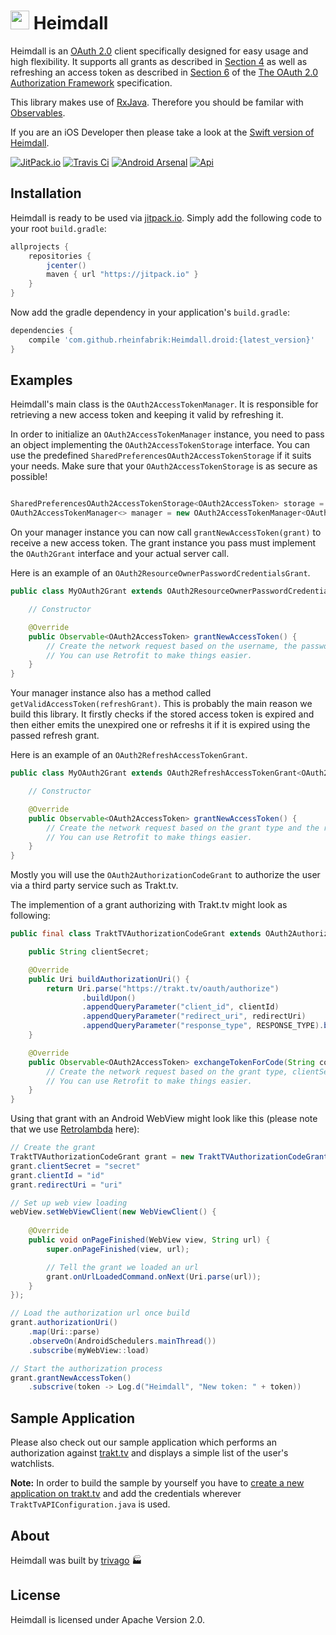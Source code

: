 # <img src="https://cloud.githubusercontent.com/assets/460060/8159821/b8bfeb32-136a-11e5-83ed-83b7fe01df3a.jpg" width="30" height="30"> Heimdall

Heimdall is an [OAuth 2.0](https://tools.ietf.org/html/rfc6749) client specifically designed for easy usage and high flexibility. It supports all grants as described in [Section 4](https://tools.ietf.org/html/rfc6749#section-4) as well as refreshing an access token as described in [Section 6](https://tools.ietf.org/html/rfc6749#section-6) of the [The OAuth 2.0 Authorization Framework](https://tools.ietf.org/html/rfc6749) specification.

This library makes use of [RxJava](https://github.com/ReactiveX/RxJava). Therefore you should be familar with [Observables](https://github.com/ReactiveX/RxJava/wiki/Observable).

If you are an iOS Developer then please take a look at the [Swift version of Heimdall](https://github.com/trivago/Heimdallr.swift).

[![JitPack.io](http://img.shields.io/github/release/trivago/Heimdall.droid.svg?label=Heimdall)](https://jitpack.io/#rheinfabrik/Heimdall.droid)
[![Travis Ci](https://travis-ci.org/trivago/Heimdall.droid.svg?branch=master)](https://travis-ci.org/trivago/Heimdall.droid)
[![Android Arsenal](https://img.shields.io/badge/Android%20Arsenal-Heimdall.droid-brightgreen.svg?style=flat)](http://android-arsenal.com/details/1/2016)
[![Api](https://img.shields.io/badge/API-9%2B-brightgreen.svg?style=flat)](https://android-arsenal.com/api?level=9)

## Installation

Heimdall is ready to be used via [jitpack.io](https://jitpack.io/#rheinfabrik/Heimdall.droid).
Simply add the following code to your root `build.gradle`:

```groovy
allprojects {
    repositories {
        jcenter()
        maven { url "https://jitpack.io" }
    }
}
```

Now add the gradle dependency in your application's `build.gradle`:

```groovy
dependencies {
    compile 'com.github.rheinfabrik:Heimdall.droid:{latest_version}'
}
```

## Examples

Heimdall's main class is the `OAuth2AccessTokenManager`. It is responsible for retrieving a new access token and keeping it valid by refreshing it.

In order to initialize an `OAuth2AccessTokenManager` instance, you need to pass an object implementing the `OAuth2AccessTokenStorage` interface. You can use the predefined `SharedPreferencesOAuth2AccessTokenStorage` if it suits your needs. Make sure that your `OAuth2AccessTokenStorage` is as secure as possible!

```java 

SharedPreferencesOAuth2AccessTokenStorage<OAuth2AccessToken> storage = new SharedPreferencesOAuth2AccessTokenStorage<>(mySharedPreferences, OAuth2AccessToken.class);
OAuth2AccessTokenManager<> manager = new OAuth2AccessTokenManager<OAuth2AccessToken>(storage);

```

On your manager instance you can now call `grantNewAccessToken(grant)` to receive a new access token. The grant instance you pass must implement the `OAuth2Grant` interface and your actual server call. 

Here is an example of an `OAuth2ResourceOwnerPasswordCredentialsGrant`.

```java 
public class MyOAuth2Grant extends OAuth2ResourceOwnerPasswordCredentialsGrant<OAuth2AccessToken> {

    // Constructor

    @Override
    public Observable<OAuth2AccessToken> grantNewAccessToken() {
        // Create the network request based on the username, the password and the grant type.
        // You can use Retrofit to make things easier.
    }
}
```

Your manager instance also has a method called `getValidAccessToken(refreshGrant)`. This is probably the main reason we build this library. It firstly checks if the stored access token is expired and then either emits the unexpired one or refreshs it if it is expired using the passed refresh grant. 

Here is an example of an `OAuth2RefreshAccessTokenGrant`.

```java
public class MyOAuth2Grant extends OAuth2RefreshAccessTokenGrant<OAuth2AccessToken> {

    // Constructor

    @Override
    public Observable<OAuth2AccessToken> grantNewAccessToken() {
        // Create the network request based on the grant type and the refresh token.
        // You can use Retrofit to make things easier.
    }
}
```

Mostly you will use the `OAuth2AuthorizationCodeGrant` to authorize the user via a third party service such as Trakt.tv.

The implemention of a grant authorizing with Trakt.tv might look as following:

```java
public final class TraktTVAuthorizationCodeGrant extends OAuth2AuthorizationCodeGrant<OAuth2AccessToken> {

    public String clientSecret;

    @Override
    public Uri buildAuthorizationUri() {
        return Uri.parse("https://trakt.tv/oauth/authorize")
                .buildUpon()
                .appendQueryParameter("client_id", clientId)
                .appendQueryParameter("redirect_uri", redirectUri)
                .appendQueryParameter("response_type", RESPONSE_TYPE).build();
    }

    @Override
    public Observable<OAuth2AccessToken> exchangeTokenForCode(String code) {
        // Create the network request based on the grant type, clientSecret and the retrieved code.
        // You can use Retrofit to make things easier.
    }
}
```

Using that grant with an Android WebView might look like this (please note that we use [Retrolambda](https://github.com/evant/gradle-retrolambda) here):

```java
// Create the grant
TraktTVAuthorizationCodeGrant grant = new TraktTVAuthorizationCodeGrant();
grant.clientSecret = "secret"
grant.clientId = "id"
grant.redirectUri = "uri"

// Set up web view loading
webView.setWebViewClient(new WebViewClient() {
 	
 	@Override
    public void onPageFinished(WebView view, String url) {
    	super.onPageFinished(view, url);

		// Tell the grant we loaded an url
        grant.onUrlLoadedCommand.onNext(Uri.parse(url));
    }
});

// Load the authorization url once build
grant.authorizationUri()
    .map(Uri::parse)
	.observeOn(AndroidSchedulers.mainThread())
	.subscribe(myWebView::load)

// Start the authorization process
grant.grantNewAccessToken()
	.subscrive(token -> Log.d("Heimdall", "New token: " + token))

```

## Sample Application

Please also check out our sample application which performs an authorization against [trakt.tv](https://trakt.tv/) and displays a simple list of the user's watchlists.

**Note:** In order to build the sample by yourself you have to [create a new application on trakt.tv](https://trakt.tv/oauth/applications/new) and add the credentials wherever `TraktTvAPIConfiguration.java` is used.


## About

Heimdall was built by [trivago](http://www.trivago.com) :factory:

## License

Heimdall is licensed under Apache Version 2.0.
